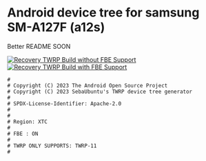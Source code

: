 # Android device tree for samsung SM-A127F (a12s)

Better README SOON


[![Recovery TWRP Build without FBE Support](https://github.com/SUFandom/Build-TWRP/actions/workflows/Recovery%20Build.yml/badge.svg)](https://github.com/SUFandom/Build-TWRP/actions/workflows/Recovery%20Build.yml) [![Recovery TWRP Build with FBE Support](https://github.com/SUFandom/Build-TWRP/actions/workflows/Recovery%20TWRP%20Build%20with%20FBE.yml/badge.svg)](https://github.com/SUFandom/Build-TWRP/actions/workflows/Recovery%20TWRP%20Build%20with%20FBE.yml)

```
#
# Copyright (C) 2023 The Android Open Source Project
# Copyright (C) 2023 SebaUbuntu's TWRP device tree generator
#
# SPDX-License-Identifier: Apache-2.0
#
#
# Region: XTC
#
# FBE : ON
#
# TWRP ONLY SUPPORTS: TWRP-11 
#
```
